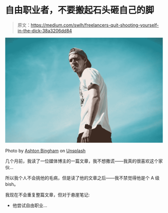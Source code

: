 # 自由职业者，不要搬起石头砸自己的脚

> 原文：<https://medium.com/swlh/freelancers-quit-shooting-yourself-in-the-dick-38a3206dd84>

![](img/0425b1f59ec925cd5efa6b898f964bc4.png)

Photo by [Ashton Bingham](https://unsplash.com/photos/su0rzSQ7rqs?utm_source=unsplash&utm_medium=referral&utm_content=creditCopyText) on [Unsplash](https://unsplash.com/search/photos/shocked?utm_source=unsplash&utm_medium=referral&utm_content=creditCopyText)

几个月前，我读了一位媒体博主的一篇文章，我不想撒谎——我真的很喜欢这个家伙…

所以我个人不会挑他的毛病，但是读了他的文章之后——我不禁觉得他是个 A 级 bish。

我现在不会重复整篇文章，但对于悬崖笔记:

*   他尝试自由职业…